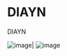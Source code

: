 # DIAYN
DIAYN


![image](https://github.com/SmaleZ/vcl_diayn/blob/master/results/video/Hopper-v3_1_500000.gif)|
![image](https://github.com/SmaleZ/vcl_diayn/blob/master/results/video/Hopper-v3_23_500000.gif)
